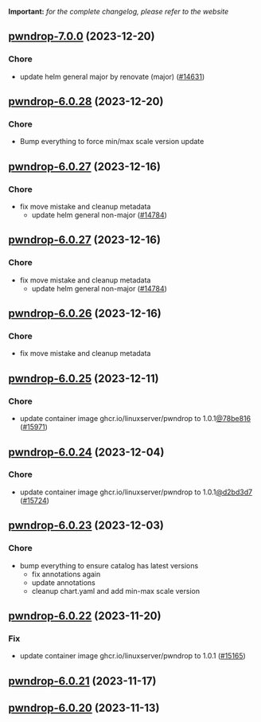 **Important:**
*for the complete changelog, please refer to the website*




## [pwndrop-7.0.0](https://github.com/truecharts/charts/compare/pwndrop-6.0.28...pwndrop-7.0.0) (2023-12-20)

### Chore

- update helm general major by renovate (major) ([#14631](https://github.com/truecharts/charts/issues/14631))
  
  


## [pwndrop-6.0.28](https://github.com/truecharts/charts/compare/pwndrop-6.0.27...pwndrop-6.0.28) (2023-12-20)

### Chore

- Bump everything to force min/max scale version update
  
  


## [pwndrop-6.0.27](https://github.com/truecharts/charts/compare/pwndrop-6.0.25...pwndrop-6.0.27) (2023-12-16)

### Chore

- fix move mistake and cleanup metadata
  - update helm general non-major ([#14784](https://github.com/truecharts/charts/issues/14784))
  
  


## [pwndrop-6.0.27](https://github.com/truecharts/charts/compare/pwndrop-6.0.25...pwndrop-6.0.27) (2023-12-16)

### Chore

- fix move mistake and cleanup metadata
  - update helm general non-major ([#14784](https://github.com/truecharts/charts/issues/14784))
  
  


## [pwndrop-6.0.26](https://github.com/truecharts/charts/compare/pwndrop-6.0.25...pwndrop-6.0.26) (2023-12-16)

### Chore

- fix move mistake and cleanup metadata
  
  


## [pwndrop-6.0.25](https://github.com/truecharts/charts/compare/pwndrop-6.0.24...pwndrop-6.0.25) (2023-12-11)

### Chore

- update container image ghcr.io/linuxserver/pwndrop to 1.0.1[@78be816](https://github.com/78be816) ([#15971](https://github.com/truecharts/charts/issues/15971))
  
  


## [pwndrop-6.0.24](https://github.com/truecharts/charts/compare/pwndrop-6.0.23...pwndrop-6.0.24) (2023-12-04)

### Chore

- update container image ghcr.io/linuxserver/pwndrop to 1.0.1[@d2bd3d7](https://github.com/d2bd3d7) ([#15724](https://github.com/truecharts/charts/issues/15724))
  
  


## [pwndrop-6.0.23](https://github.com/truecharts/charts/compare/pwndrop-6.0.22...pwndrop-6.0.23) (2023-12-03)

### Chore

- bump everything to ensure catalog has latest versions
  - fix annotations again
  - update annotations
  - cleanup chart.yaml and add min-max scale version
  
  



## [pwndrop-6.0.22](https://github.com/truecharts/charts/compare/pwndrop-6.0.21...pwndrop-6.0.22) (2023-11-20)

### Fix

- update container image ghcr.io/linuxserver/pwndrop to 1.0.1 ([#15165](https://github.com/truecharts/charts/issues/15165))
  
  


## [pwndrop-6.0.21](https://github.com/truecharts/charts/compare/pwndrop-6.0.20...pwndrop-6.0.21) (2023-11-17)




## [pwndrop-6.0.20](https://github.com/truecharts/charts/compare/pwndrop-6.0.19...pwndrop-6.0.20) (2023-11-13)
